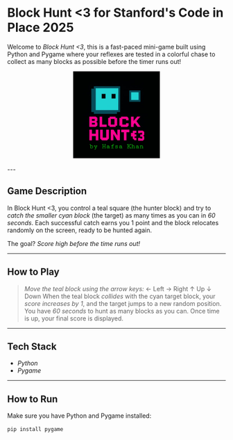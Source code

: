 # Block Hunt <3 for Stanford's Code in Place 2025

Welcome to *Block Hunt <3*, this is a fast-paced mini-game built using Python and Pygame where your reflexes are tested in a colorful chase to collect as many blocks as possible before the timer runs out! 
<p align="center">
  <img src="BH.jpeg" width="200" alt="Block Hunt Logo">
</p>
---

## Game Description

In Block Hunt <3, you control a teal square (the hunter block) and try to *catch the smaller cyan block* (the target) as many times as you can in *60 seconds*. Each successful catch earns you 1 point and the block relocates randomly on the screen, ready to be hunted again.

The goal? *Score high before the time runs out!*

---

## How to Play

>*Move the teal block using the arrow keys:*
   ← Left
   → Right
   ↑ Up
   ↓ Down
> When the teal block *collides* with the cyan target block, your *score increases by 1*, and the target jumps to a new random position.
> You have *60 seconds* to hunt as many blocks as you can.
> Once time is up, your final score is displayed.

---

## Tech Stack

- *Python*
- *Pygame*

---

## How to Run

Make sure you have Python and Pygame installed:
   ```bash
   pip install pygame
